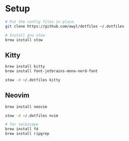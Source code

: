 # Setup

```sh
# Put the config files in place.
git clone https://github.com/awyl/dotfiles ~/.dotfiles

# Install gnu stow
brew install stow

```

## Kitty

```sh
brew install kitty
brew install font-jetbrains-mono-nerd-font

stow -d ~/.dotfiles kitty
```

## Neovim

```sh
brew install neovim

stow -d ~/.dotfiles nvim

# for telescope
brew install fd
brew install ripgrep
```

